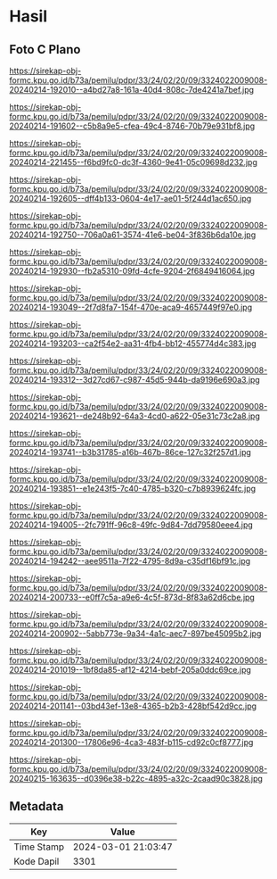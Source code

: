 # Hasil

## Foto C Plano

https://sirekap-obj-formc.kpu.go.id/b73a/pemilu/pdpr/33/24/02/20/09/3324022009008-20240214-192010--a4bd27a8-161a-40d4-808c-7de4241a7bef.jpg

https://sirekap-obj-formc.kpu.go.id/b73a/pemilu/pdpr/33/24/02/20/09/3324022009008-20240214-191602--c5b8a9e5-cfea-49c4-8746-70b79e931bf8.jpg

https://sirekap-obj-formc.kpu.go.id/b73a/pemilu/pdpr/33/24/02/20/09/3324022009008-20240214-221455--f6bd9fc0-dc3f-4360-9e41-05c09698d232.jpg

https://sirekap-obj-formc.kpu.go.id/b73a/pemilu/pdpr/33/24/02/20/09/3324022009008-20240214-192605--dff4b133-0604-4e17-ae01-5f244d1ac650.jpg

https://sirekap-obj-formc.kpu.go.id/b73a/pemilu/pdpr/33/24/02/20/09/3324022009008-20240214-192750--706a0a61-3574-41e6-be04-3f836b6da10e.jpg

https://sirekap-obj-formc.kpu.go.id/b73a/pemilu/pdpr/33/24/02/20/09/3324022009008-20240214-192930--fb2a5310-09fd-4cfe-9204-2f6849416064.jpg

https://sirekap-obj-formc.kpu.go.id/b73a/pemilu/pdpr/33/24/02/20/09/3324022009008-20240214-193049--2f7d8fa7-154f-470e-aca9-4657449f97e0.jpg

https://sirekap-obj-formc.kpu.go.id/b73a/pemilu/pdpr/33/24/02/20/09/3324022009008-20240214-193203--ca2f54e2-aa31-4fb4-bb12-455774d4c383.jpg

https://sirekap-obj-formc.kpu.go.id/b73a/pemilu/pdpr/33/24/02/20/09/3324022009008-20240214-193312--3d27cd67-c987-45d5-944b-da9196e690a3.jpg

https://sirekap-obj-formc.kpu.go.id/b73a/pemilu/pdpr/33/24/02/20/09/3324022009008-20240214-193621--de248b92-64a3-4cd0-a622-05e31c73c2a8.jpg

https://sirekap-obj-formc.kpu.go.id/b73a/pemilu/pdpr/33/24/02/20/09/3324022009008-20240214-193741--b3b31785-a16b-467b-86ce-127c32f257d1.jpg

https://sirekap-obj-formc.kpu.go.id/b73a/pemilu/pdpr/33/24/02/20/09/3324022009008-20240214-193851--e1e243f5-7c40-4785-b320-c7b8939624fc.jpg

https://sirekap-obj-formc.kpu.go.id/b73a/pemilu/pdpr/33/24/02/20/09/3324022009008-20240214-194005--2fc791ff-96c8-49fc-9d84-7dd79580eee4.jpg

https://sirekap-obj-formc.kpu.go.id/b73a/pemilu/pdpr/33/24/02/20/09/3324022009008-20240214-194242--aee9511a-7f22-4795-8d9a-c35df16bf91c.jpg

https://sirekap-obj-formc.kpu.go.id/b73a/pemilu/pdpr/33/24/02/20/09/3324022009008-20240214-200733--e0ff7c5a-a9e6-4c5f-873d-8f83a62d6cbe.jpg

https://sirekap-obj-formc.kpu.go.id/b73a/pemilu/pdpr/33/24/02/20/09/3324022009008-20240214-200902--5abb773e-9a34-4a1c-aec7-897be45095b2.jpg

https://sirekap-obj-formc.kpu.go.id/b73a/pemilu/pdpr/33/24/02/20/09/3324022009008-20240214-201019--1bf8da85-af12-4214-bebf-205a0ddc69ce.jpg

https://sirekap-obj-formc.kpu.go.id/b73a/pemilu/pdpr/33/24/02/20/09/3324022009008-20240214-201141--03bd43ef-13e8-4365-b2b3-428bf542d9cc.jpg

https://sirekap-obj-formc.kpu.go.id/b73a/pemilu/pdpr/33/24/02/20/09/3324022009008-20240214-201300--17806e96-4ca3-483f-b115-cd92c0cf8777.jpg

https://sirekap-obj-formc.kpu.go.id/b73a/pemilu/pdpr/33/24/02/20/09/3324022009008-20240215-163635--d0396e38-b22c-4895-a32c-2caad90c3828.jpg


## Metadata

| Key        | Value               |
| ---------- | ------------------- |
| Time Stamp | 2024-03-01 21:03:47 |
| Kode Dapil | 3301                |



